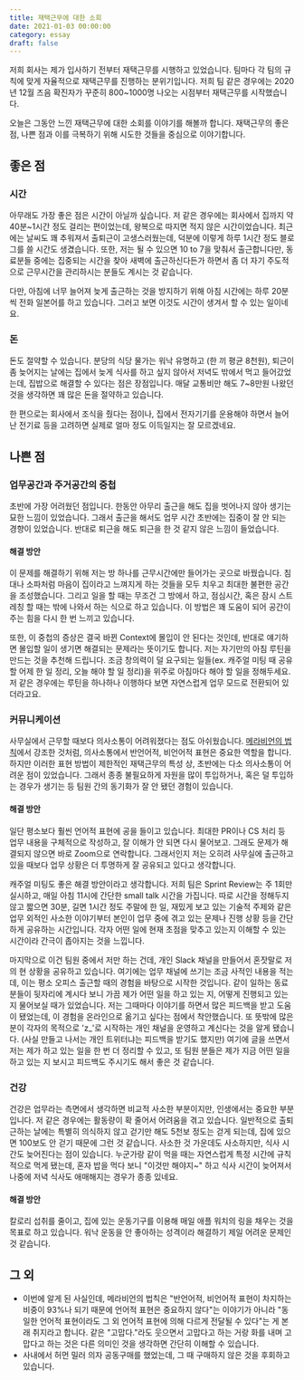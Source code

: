 ```yaml
---
title: 재택근무에 대한 소회
date: 2021-01-03 00:00:00
category: essay
draft: false
---
```


저희 회사는 제가 입사하기 전부터 재택근무를 시행하고 있었습니다. 팀마다 각 팀의 규칙에 맞게 자율적으로 재택근무를 진행하는 분위기입니다. 저희 팀 같은 경우에는 2020년 12월 즈음 확진자가 꾸준히 800~1000명 나오는 시점부터 재택근무를 시작했습니다.

오늘은 그동안 느낀 재택근무에 대한 소회를 이야기를 해볼까 합니다. 재택근무의 좋은 점, 나쁜 점과 이를 극복하기 위해 시도한 것들을 중심으로 이야기합니다.

## 좋은 점

### 시간

아무래도 가장 좋은 점은 시간이 아닐까 싶습니다. 저 같은 경우에는 회사에서 집까지 약 40분~1시간 정도 걸리는 편이었는데, 왕복으로 따지면 적지 않은 시간이었습니다. 최근에는 날씨도 꽤 추워져서 출퇴근이 고생스러웠는데, 덕분에 이렇게 하루 1시간 정도 블로그를 쓸 시간도 생겼습니다. 또한, 저는 될 수 있으면 10 to 7을 맞춰서 출근합니다만, 동료분들 중에는 집중되는 시간을 찾아 새벽에 출근하신다든가 하면서 좀 더 자기 주도적으로 근무시간을 관리하시는 분들도 계시는 것 같습니다.

다만, 아침에 너무 늘어져 늦게 출근하는 것을 방지하기 위해 아침 시간에는 하루 20분씩 전화 일본어를 하고 있습니다. 그러고 보면 이것도 시간이 생겨서 할 수 있는 일이네요.

### 돈

돈도 절약할 수 있습니다. 분당의 식당 물가는 워낙 유명하고 (한 끼 평균 8천원), 퇴근이 좀 늦어지는 날에는 집에서 늦게 식사를 하고 싶지 않아서 저녁도 밖에서 먹고 들어갔었는데, 집밥으로 해결할 수 있다는 점은 장점입니다. 매달 교통비만 해도 7~8만원 나왔던 것을 생각하면 꽤 많은 돈을 절약하고 있습니다.

한 편으로는 회사에서 조식을 줬다는 점이나, 집에서 전자기기를 운용해야 하면서 늘어난 전기료 등을 고려하면 실제로 얼마 정도 이득일지는 잘 모르겠네요.

## 나쁜 점

### 업무공간과 주거공간의 중첩

초반에 가장 어려웠던 점입니다. 한동안 아무리 출근을 해도 집을 벗어나지 않아 생기는 묘한 느낌이 있었습니다. 그래서 출근을 해서도 업무 시간 초반에는 집중이 잘 안 되는 경향이 있었습니다. 반대로 퇴근을 해도 퇴근을 한 것 같지 않은 느낌이 들었습니다.

#### 해결 방안

이 문제를 해결하기 위해 저는 방 하나를 근무시간에만 들어가는 곳으로 바꿨습니다. 침대나 소파처럼 마음이 집이라고 느껴지게 하는 것들을 모두 치우고 최대한 불편한 공간을 조성했습니다. 그리고 일을 할 때는 무조건 그 방에서 하고, 점심시간, 혹은 잠시 스트레칭 할 때는 밖에 나와서 하는 식으로 하고 있습니다. 이 방법은 꽤 도움이 되어 공간이 주는 힘을 다시 한 번 느끼고 있습니다.

또한, 이 중첩의 증상은 결국 바뀐 Context에 몰입이 안 된다는 것인데, 반대로 얘기하면 몰입할 일이 생기면 해결되는 문제라는 뜻이기도 합니다. 저는 자기만의 아침 루틴을 만드는 것을 추천해 드립니다. 조금 창의력이 덜 요구되는 일들(ex. 캐주얼 미팅 때 공유할 어제 한 일 정리, 오늘 해야 할 일 정리)을 위주로 아침마다 해야 할 일을 정해두세요. 저 같은 경우에는 루틴을 하나하나 이행하다 보면 자연스럽게 업무 모드로 전환되어 있더라고요.

### 커뮤니케이션

사무실에서 근무할 때보다 의사소통이 어려워졌다는 점도 아쉬웠습니다. [메라비언의 법칙](https://en.wikipedia.org/wiki/Albert_Mehrabian)에서 강조한 것처럼, 의사소통에서 반언어적, 비언어적 표현은 중요한 역할을 합니다. 하지만 이러한 표현 방법이 제한적인 재택근무의 특성 상, 초반에는 다소 의사소통이 어려운 점이 있었습니다. 그래서 종종 불필요하게 자원을 많이 투입하거나, 혹은 덜 투입하는 경우가 생기는 등 팀원 간의 동기화가 잘 안 됐던 경험이 있습니다.

#### 해결 방안

일단 평소보다 훨씬 언어적 표현에 공을 들이고 있습니다. 최대한 PR이나 CS 처리 등 업무 내용을 구체적으로 작성하고, 잘 이해가 안 되면 다시 물어보고. 그래도 문제가 해결되지 않으면 바로 Zoom으로 연락합니다. 그래서인지 저는 오히려 사무실에 출근하고 있을 때보다 업무 상황은 더 투명하게 잘 공유되고 있다고 생각합니다.

캐주얼 미팅도 좋은 해결 방안이라고 생각합니다. 저희 팀은 Sprint Review는 주 1회만 실시하고, 매일 아침 11시에 간단한 small talk 시간을 가집니다. 따로 시간을 정해두지 않고 짧으면 30분, 길면 1시간 정도 주말에 한 일, 재밌게 보고 있는 기술적 주제와 같은 업무 외적인 사소한 이야기부터 본인이 업무 중에 겪고 있는 문제나 진행 상황 등을 간단하게 공유하는 시간입니다. 각자 어떤 일에 현재 초점을 맞추고 있는지 이해할 수 있는 시간이라 간극이 좁아지는 것을 느낍니다.

마지막으로 이건 팀원 중에서 저만 하는 건데, 개인 Slack 채널을 만들어서 혼잣말로 저의 현 상황을 공유하고 있습니다. 여기에는 업무 채널에 쓰기는 조금 사적인 내용을 적는데, 이는 평소 오피스 출근할 때의 경험을 바탕으로 시작한 것입니다. 같이 일하는 동료분들이 뒷자리에 계시다 보니 가끔 제가 어떤 일을 하고 있는 지, 어떻게 진행되고 있는지 물어보실 때가 있었습니다. 저는 그때마다 이야기를 하면서 많은 피드백을 받고 도움이 됐었는데, 이 경험을 온라인으로 옮기고 싶다는 점에서 착안했습니다. 또 뜻밖에 많은 분이 각자의 목적으로 'z\_'로 시작하는 개인 채널을 운영하고 계신다는 것을 알게 됐습니다. (사실 만들고 나서는 개인 트위터냐는 피드백을 받기도 했지만) 여기에 글을 쓰면서 저는 제가 하고 있는 일을 한 번 더 정리할 수 있고, 또 팀원 분들은 제가 지금 어떤 일을 하고 있는 지 보시고 피드백도 주시기도 해서 좋은 것 같습니다.

### 건강

건강은 업무라는 측면에서 생각하면 비교적 사소한 부분이지만, 인생에서는 중요한 부분입니다. 저 같은 경우에는 활동량이 확 줄어서 어려움을 겪고 있습니다. 일반적으로 출퇴근하는 날에는 특별히 의식하지 않고 걷기만 해도 5천보 정도는 걷게 되는데, 집에 있으면 100보도 안 걷기 때문에 그런 것 같습니다. 사소한 것 가운데도 사소하지만, 식사 시간도 늦어진다는 점이 있습니다. 누군가랑 같이 먹을 때는 자연스럽게 특정 시간에 규칙적으로 먹게 됐는데, 혼자 밥을 먹다 보니 "이것만 해야지~" 하고 식사 시간이 늦어져서 나중에 저녁 식사도 애매해지는 경우가 종종 있네요.

#### 해결 방안

칼로리 섭취를 줄이고, 집에 있는 운동기구를 이용해 매일 애플 워치의 링을 채우는 것을 목표로 하고 있습니다. 워낙 운동을 안 좋아하는 성격이라 해결하기 제일 어려운 문제인 것 같습니다.

## 그 외

- 이번에 알게 된 사실인데, 메라비언의 법칙은 "반언어적, 비언어적 표현이 차지하는 비중이 93%나 되기 때문에 언어적 표현은 중요하지 않다"는 이야기가 아니라 "동일한 언어적 표현이라도 그 외 언어적 표현에 의해 다르게 전달될 수 있다"는 게 본래 취지라고 합니다. 같은 "고맙다."라도 웃으면서 고맙다고 하는 거랑 화를 내며 고맙다고 하는 것은 다른 의미인 것을 생각하면 간단히 이해할 수 있습니다.
- 사내에서 허먼 밀러 의자 공동구매를 했었는데, 그 때 구매하지 않은 것을 후회하고 있습니다.
